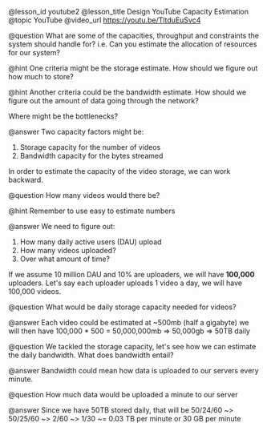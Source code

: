 @lesson_id
youtube2
@lesson_title
Design YouTube Capacity Estimation
@topic
YouTube
@video_url
https://youtu.be/TltduEuSvc4

@question
What are some of the capacities, throughput and constraints the system should handle for?
i.e. Can you estimate the allocation of resources for our system?

@hint
One criteria might be the storage estimate. How should we figure out how much to store?

@hint
Another criteria could be the bandwidth estimate. How should we figure out the amount of data going through the network?

Where might be the bottlenecks?
    
@answer
Two capacity factors might be:
1. Storage capacity for the number of videos
2. Bandwidth capacity for the bytes streamed

In order to estimate the capacity of the video storage, we can work backward.

@question
How many videos would there be?

@hint
Remember to use easy to estimate numbers

@answer
We need to figure out:
1. How many daily active users (DAU) upload 
2. How many videos uploaded?
3. Over what amount of time?

If we assume 10 million DAU and 10% are uploaders, we will have **100,000** uploaders.
Let's say each uploader uploads 1 video a day, we will have 100,000 videos.

@question
What would be daily storage capacity needed for videos?

@answer
Each video could be estimated at ~500mb (half a gigabyte) we will then have 100,000 * 500 = 50,000,000mb => 50,000gb => 50TB daily

@question
We tackled the storage capacity, let's see how we can estimate the daily bandwidth.
What does bandwidth entail?

@answer
Bandwidth could mean how data is uploaded to our servers every minute.

@question
How much data would be uploaded a minute to our server

@answer
Since we have 50TB stored daily, that will be 50/24/60 ~> 50/25/60 ~> 2/60 ~> 1/30 ~= 0.03 TB per minute or 30 GB per minute
